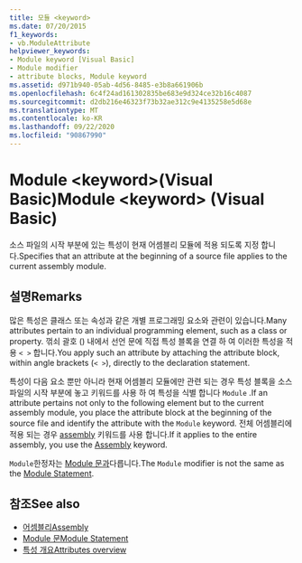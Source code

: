 ```yaml
---
title: 모듈 <keyword>
ms.date: 07/20/2015
f1_keywords:
- vb.ModuleAttribute
helpviewer_keywords:
- Module keyword [Visual Basic]
- Module modifier
- attribute blocks, Module keyword
ms.assetid: d971b940-05ab-4d56-8485-e3b8a661906b
ms.openlocfilehash: 6c4f24ad161302835be683e9d324ce32b16c4087
ms.sourcegitcommit: d2db216e46323f73b32ae312c9e4135258e5d68e
ms.translationtype: MT
ms.contentlocale: ko-KR
ms.lasthandoff: 09/22/2020
ms.locfileid: "90867990"
---
```

# <a name="module-keyword-visual-basic"></a><span data-ttu-id="5b2df-102">Module \<keyword>(Visual Basic)</span><span class="sxs-lookup"><span data-stu-id="5b2df-102">Module \<keyword> (Visual Basic)</span></span>

<span data-ttu-id="5b2df-103">소스 파일의 시작 부분에 있는 특성이 현재 어셈블리 모듈에 적용 되도록 지정 합니다.</span><span class="sxs-lookup"><span data-stu-id="5b2df-103">Specifies that an attribute at the beginning of a source file applies to the current assembly module.</span></span>  
  
## <a name="remarks"></a><span data-ttu-id="5b2df-104">설명</span><span class="sxs-lookup"><span data-stu-id="5b2df-104">Remarks</span></span>  

 <span data-ttu-id="5b2df-105">많은 특성은 클래스 또는 속성과 같은 개별 프로그래밍 요소와 관련이 있습니다.</span><span class="sxs-lookup"><span data-stu-id="5b2df-105">Many attributes pertain to an individual programming element, such as a class or property.</span></span> <span data-ttu-id="5b2df-106">꺾쇠 괄호 () 내에서 선언 문에 직접 특성 블록을 연결 하 여 이러한 특성을 적용 `< >` 합니다.</span><span class="sxs-lookup"><span data-stu-id="5b2df-106">You apply such an attribute by attaching the attribute block, within angle brackets (`< >`), directly to the declaration statement.</span></span>  
  
 <span data-ttu-id="5b2df-107">특성이 다음 요소 뿐만 아니라 현재 어셈블리 모듈에만 관련 되는 경우 특성 블록을 소스 파일의 시작 부분에 놓고 키워드를 사용 하 여 특성을 식별 합니다 `Module` .</span><span class="sxs-lookup"><span data-stu-id="5b2df-107">If an attribute pertains not only to the following element but to the current assembly module, you place the attribute block at the beginning of the source file and identify the attribute with the `Module` keyword.</span></span> <span data-ttu-id="5b2df-108">전체 어셈블리에 적용 되는 경우 [assembly](assembly.md) 키워드를 사용 합니다.</span><span class="sxs-lookup"><span data-stu-id="5b2df-108">If it applies to the entire assembly, you use the [Assembly](assembly.md) keyword.</span></span>  
  
 <span data-ttu-id="5b2df-109">`Module`한정자는 [Module 문과](../statements/module-statement.md)다릅니다.</span><span class="sxs-lookup"><span data-stu-id="5b2df-109">The `Module` modifier is not the same as the [Module Statement](../statements/module-statement.md).</span></span>  
  
## <a name="see-also"></a><span data-ttu-id="5b2df-110">참조</span><span class="sxs-lookup"><span data-stu-id="5b2df-110">See also</span></span>

- [<span data-ttu-id="5b2df-111">어셈블리</span><span class="sxs-lookup"><span data-stu-id="5b2df-111">Assembly</span></span>](assembly.md)
- [<span data-ttu-id="5b2df-112">Module 문</span><span class="sxs-lookup"><span data-stu-id="5b2df-112">Module Statement</span></span>](../statements/module-statement.md)
- [<span data-ttu-id="5b2df-113">특성 개요</span><span class="sxs-lookup"><span data-stu-id="5b2df-113">Attributes overview</span></span>](../../programming-guide/concepts/attributes/index.md)

